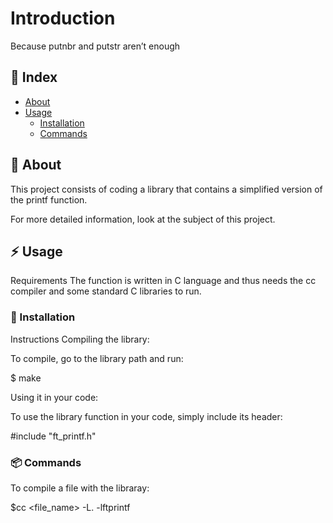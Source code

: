 # Introduction
Because putnbr and putstr aren’t enough

## :ledger: Index

- [About](#beginner-about)
- [Usage](#zap-usage)
  - [Installation](#electric_plug-installation)
  - [Commands](#package-commands)

##  :beginner: About
This project consists of coding a library that contains a simplified version of the printf function.

For more detailed information, look at the subject of this project.

## :zap: Usage
Requirements
The function is written in C language and thus needs the cc compiler and some standard C libraries to run.

###  :electric_plug: Installation
Instructions
Compiling the library:

To compile, go to the library path and run:

$ make

Using it in your code:

To use the library function in your code, simply include its header:

#include "ft_printf.h"


###  :package: Commands
To compile a file with the libraray:

$cc <file_name> -L. -lftprintf


